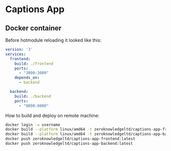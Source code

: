 # Captions App

## Docker container

Before hotmodule reloading it looked like this:
```yml
version: '3'
services:
  frontend:
    build: ./frontend
    ports:
      - "3000:3000"
    depends_on:
      - backend

  backend:
    build: ./backend
    ports:
      - "8000:8000" 
```

How to build and deploy on remote machine:

```bash
docker login -u username
docker build --platform linux/amd64 -t zeroknowledgeltd/captions-app-frontend:latest ./frontend
docker build --platform linux/amd64 -t zeroknowledgeltd/captions-app-backend:latest ./backend
docker push zeroknowledgeltd/captions-app-frontend:latest
docker push zeroknowledgeltd/captions-app-backend:latest
```